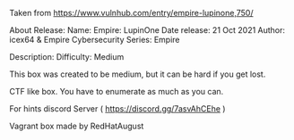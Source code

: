 Taken from https://www.vulnhub.com/entry/empire-lupinone,750/

About Release:
    Name: Empire: LupinOne
    Date release: 21 Oct 2021
    Author: icex64 & Empire Cybersecurity
    Series: Empire

Description:
Difficulty: Medium

This box was created to be medium, but it can be hard if you get lost.

CTF like box. You have to enumerate as much as you can.

For hints discord Server ( https://discord.gg/7asvAhCEhe )

Vagrant box made by RedHatAugust
